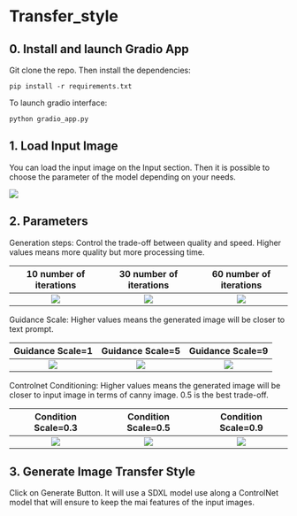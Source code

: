 # Transfer_style

## 0. Install and launch Gradio App

Git clone the repo. Then install the dependencies:

```
pip install -r requirements.txt
```

To launch gradio interface:

```
python gradio_app.py
```

## 1. Load Input Image

You can load the input image on the Input section. Then it is possible to choose the parameter of the model depending on your needs. 

![](https://github.com/mtalarmain/Transfer_style/blob/main/image/ouput/condition_scale/couple_pixar_03.jpgs)

## 2. Parameters

Generation steps: Control the trade-off between quality and speed. Higher values means more quality but more processing time.<br />

10 number of iterations                            |  30 number of iterations              |  60 number of iterations       
:-------------------------------------------------:|:-------------------------------------:|:-------------------------------------:
![](image/output/steps/couple_pixar_step_10.jpg)   | ![](image/output/image_style/couple_pixar_05.jpg) | ![](image/output/steps/couple_pixar_step_60.jpg)

Guidance Scale: Higher values means the generated image will be closer to text prompt.<br />

Guidance Scale=1                                                     |  Guidance Scale=5                                 |  Guidance Scale=9         
:-------------------------------------------------------------------:|:-------------------------------------------------:|:-------------------------------------:
![](image/output/guidance_scale/couple_pixar_guidance_scale_1.jpg)   | ![](image/output/image_style/couple_pixar_05.jpg) | ![](image/output/guidance_scale/couple_pixar_guidance_scale_9.jpg)

Controlnet Conditioning: Higher values means the generated image will be closer to input image in terms of canny image. 0.5 is the best trade-off.<br />

Condition Scale=0.3                                    |  Condition Scale=0.5                              |  Condition Scale=0.9         
:-----------------------------------------------------:|:-------------------------------------------------:|:-----------------------------------:
![](image/output/guidance_scale/couple_pixar_03.jpg)   | ![](image/output/image_style/couple_pixar_05.jpg) | ![](image/output/guidance_scale/couple_pixar_09.jpg)


## 3. Generate Image Transfer Style

Click on Generate Button. It will use a SDXL model use along a ControlNet model that will ensure to keep the mai features of the input images. 